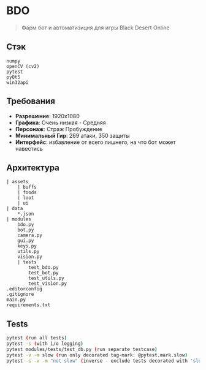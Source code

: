 # BDO
> Фарм бот и автоматизиция для игры Black Desert Online


## Стэк

    numpy
    openCV (cv2)
    pytest
    pyQt5
    win32api



## Требования
- **Разрешение**: 1920x1080
- **Графика**: Очень низкая - Средняя
- **Персонаж**: Страж Пробуждение
- **Минимальный Гир**: 269 атаки, 350 защиты
- **Интерфейс**: избавление от всего лишнего, на что бот может навестись

## Архитектура

    | assets
        | buffs
        | foods
        | loot
        | ui
    | data
        *.json
    | modules
        bdo.py
        bot.py
        camera.py
        gui.py
        keys.py
        utils.py
        vision.py
        | tests
            test_bdo.py
            test_bot.py
            test_utils.py
            test_vision.py
    .editorconfig
    .gitignore
    main.py
    requirements.txt

## Tests
```sh
pytest (run all tests)
pytest -s (with i/o logging)
pytest modules/tests/test_db.py (run separate testcase)
pytest -v -m slow (run only decorated tag-mark: @pytest.mark.slow)
pytest -s -v -m "not slow" (inverse - exclude tests decorated with 'slow')
```
